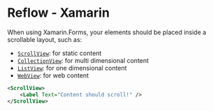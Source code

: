 # Reflow - Xamarin

When using Xamarin.Forms, your elements should be placed inside a scrollable layout, such as:

- [`ScrollView`](https://docs.microsoft.com/en-us/xamarin/xamarin-forms/user-interface/layouts/scrollview): for static content
- [`CollectionView`](https://docs.microsoft.com/en-us/xamarin/xamarin-forms/user-interface/collectionview/): for multi dimensional content
- [`ListView`](https://docs.microsoft.com/en-us/xamarin/xamarin-forms/user-interface/listview/): for one dimensional content
- [`WebView`](https://docs.microsoft.com/en-us/xamarin/xamarin-forms/user-interface/webview): for web content

```xml
<ScrollView>
    <Label Text="Content should scroll!" />
</ScrollView>
```
